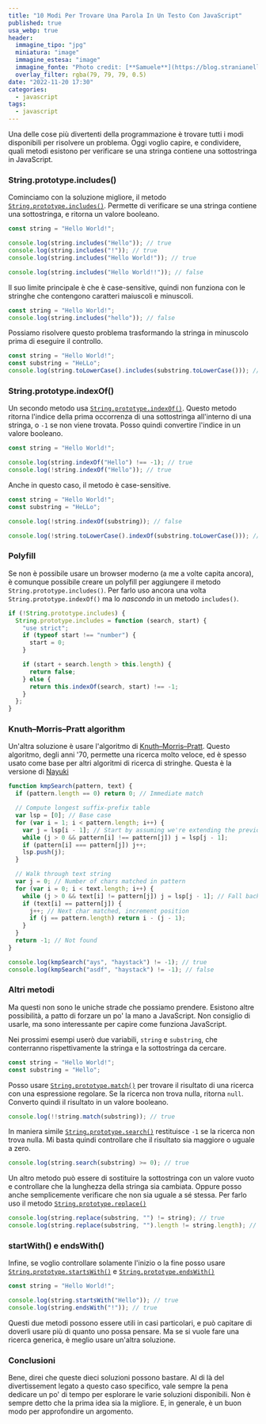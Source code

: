 ```yaml
---
title: "10 Modi Per Trovare Una Parola In Un Testo Con JavaScript"
published: true
usa_webp: true
header:
  immagine_tipo: "jpg"
  miniatura: "image"
  immagine_estesa: "image"
  immagine_fonte: "Photo credit: [**Samuele**](https://blog.stranianelli.com/)"
  overlay_filter: rgba(79, 79, 79, 0.5)
date: "2022-11-20 17:30"
categories:
  - javascript
tags:
  - javascript
---
```


Una delle cose più divertenti della programmazione è trovare tutti i modi disponibili per risolvere un problema. Oggi voglio capire, e condividere, quali metodi esistono per verificare se una stringa contiene una sottostringa in JavaScript.

### String.prototype.includes()

Cominciamo con la soluzione migliore, il metodo [`String.prototype.includes()`](https://developer.mozilla.org/en-US/docs/Web/JavaScript/Reference/Global_Objects/String/includes). Permette di verificare se una stringa contiene una sottostringa, e ritorna un valore booleano.

```js
const string = "Hello World!";

console.log(string.includes("Hello")); // true
console.log(string.includes("!")); // true
console.log(string.includes("Hello World!")); // true

console.log(string.includes("Hello World!!")); // false
```

Il suo limite principale è che è case-sensitive, quindi non funziona con le stringhe che contengono caratteri maiuscoli e minuscoli.

```js
const string = "Hello World!";
console.log(string.includes("hello")); // false
```

Possiamo risolvere questo problema trasformando la stringa in minuscolo prima di eseguire il controllo.

```js
const string = "Hello World!";
const substring = "HeLLo";
console.log(string.toLowerCase().includes(substring.toLowerCase())); // true
```

### String.prototype.indexOf()

Un secondo metodo usa [`String.prototype.indexOf()`](https://developer.mozilla.org/en-US/docs/Web/JavaScript/Reference/Global_Objects/String/indexOf). Questo metodo ritorna l'indice della prima occorrenza di una sottostringa all'interno di una stringa, o `-1` se non viene trovata. Posso quindi convertire l'indice in un valore booleano.

```js
const string = "Hello World!";

console.log(string.indexOf("Hello") !== -1); // true
console.log(!string.indexOf("Hello")); // true
```

Anche in questo caso, il metodo è case-sensitive.

```js
const string = "Hello World!";
const substring = "HeLLo";

console.log(!string.indexOf(substring)); // false

console.log(!string.toLowerCase().indexOf(substring.toLowerCase())); // true
```

### Polyfill

Se non è possibile usare un browser moderno (a me a volte capita ancora), è comunque possibile creare un polyfill per aggiungere il metodo `String.prototype.includes()`. Per farlo uso ancora una volta `String.prototype.indexOf()` ma lo _nascondo_ in un metodo `includes()`.

```js
if (!String.prototype.includes) {
  String.prototype.includes = function (search, start) {
    "use strict";
    if (typeof start !== "number") {
      start = 0;
    }

    if (start + search.length > this.length) {
      return false;
    } else {
      return this.indexOf(search, start) !== -1;
    }
  };
}
```

### Knuth–Morris–Pratt algorithm

Un'altra soluzione è usare l'algoritmo di [Knuth–Morris–Pratt](https://en.wikipedia.org/wiki/Knuth%E2%80%93Morris%E2%80%93Pratt_algorithm). Questo algoritmo, degli anni '70, permette una ricerca molto veloce, ed è spesso usato come base per altri algoritmi di ricerca di stringhe. Questa è la versione di [Nayuki](https://www.nayuki.io/res/knuth-morris-pratt-string-matching/kmp-string-matcher.js)

```js
function kmpSearch(pattern, text) {
  if (pattern.length == 0) return 0; // Immediate match

  // Compute longest suffix-prefix table
  var lsp = [0]; // Base case
  for (var i = 1; i < pattern.length; i++) {
    var j = lsp[i - 1]; // Start by assuming we're extending the previous LSP
    while (j > 0 && pattern[i] !== pattern[j]) j = lsp[j - 1];
    if (pattern[i] === pattern[j]) j++;
    lsp.push(j);
  }

  // Walk through text string
  var j = 0; // Number of chars matched in pattern
  for (var i = 0; i < text.length; i++) {
    while (j > 0 && text[i] != pattern[j]) j = lsp[j - 1]; // Fall back in the pattern
    if (text[i] == pattern[j]) {
      j++; // Next char matched, increment position
      if (j == pattern.length) return i - (j - 1);
    }
  }
  return -1; // Not found
}

console.log(kmpSearch("ays", "haystack") != -1); // true
console.log(kmpSearch("asdf", "haystack") != -1); // false
```

### Altri metodi

Ma questi non sono le uniche strade che possiamo prendere. Esistono altre possibilità, a patto di forzare un po' la mano a JavaScript. Non consiglio di usarle, ma sono interessante per capire come funziona JavaScript.

Nei prossimi esempi userò due variabili, `string` e `substring`, che conterranno rispettivamente la stringa e la sottostringa da cercare.

```js
const string = "Hello World!";
const substring = "Hello";
```

Posso usare [`String.prototype.match()`](https://developer.mozilla.org/en-US/docs/Web/JavaScript/Reference/Global_Objects/String/match) per trovare il risultato di una ricerca con una espressione regolare. Se la ricerca non trova nulla, ritorna `null`. Converto quindi il risultato in un valore booleano.

```js
console.log(!!string.match(substring)); // true
```

In maniera simile [`String.prototype.search()`](https://developer.mozilla.org/en-US/docs/Web/JavaScript/Reference/Global_Objects/String/search) restituisce `-1` se la ricerca non trova nulla. Mi basta quindi controllare che il risultato sia maggiore o uguale a zero.

```js
console.log(string.search(substring) >= 0); // true
```

Un altro metodo può essere di sostituire la sottostringa con un valore vuoto e controllare che la lunghezza della stringa sia cambiata. Oppure posso anche semplicemente verificare che non sia uguale a sé stessa. Per farlo uso il metodo [`String.prototype.replace()`](https://developer.mozilla.org/en-US/docs/Web/JavaScript/Reference/Global_Objects/String/replace)

```js
console.log(string.replace(substring, "") != string); // true
console.log(string.replace(substring, "").length != string.length); // true
```

### startWith() e endsWith()

Infine, se voglio controllare solamente l'inizio o la fine posso usare [`String.prototype.startsWith()`](https://developer.mozilla.org/en-US/docs/Web/JavaScript/Reference/Global_Objects/String/startsWith) e [`String.prototype.endsWith()`](https://developer.mozilla.org/en-US/docs/Web/JavaScript/Reference/Global_Objects/String/endsWith)

```js
const string = "Hello World!";

console.log(string.startsWith("Hello")); // true
console.log(string.endsWith("!")); // true
```

Questi due metodi possono essere utili in casi particolari, e può capitare di doverli usare più di quanto uno possa pensare. Ma se si vuole fare una ricerca generica, è meglio usare un'altra soluzione.

### Conclusioni

Bene, direi che queste dieci soluzioni possono bastare. Al di là del divertissement legato a questo caso specifico, vale sempre la pena dedicare un po' di tempo per esplorare le varie soluzioni disponibili. Non è sempre detto che la prima idea sia la migliore. E, in generale, è un buon modo per approfondire un argomento.
